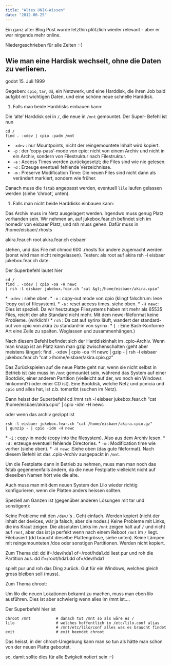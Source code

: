 ```yaml
---
title: "Altes UNIX-Wissen"
date: "2012-06-25"
---
```


Ein ganz alter Blog Post wurde letzthin plötzlich wieder relevant - aber er war nirgends mehr online.

Niedergeschrieben für alle Zeiten :-)

## Wie man eine Hardisk wechselt, ohne die Daten zu verlieren.

godot 15. Juli 1999

Gegeben: `cpio`, `tar`, `dd`, ein Netzwerk, und eine Harddisk, die ihren Job bald aufgibt mit wichtigen Daten, und eine schöne neue schnelle Harddisk.

1. Falls man beide Harddisks einbauen kann:

Die ‘alte’ Harddisk sei in `/`, die neue in `/mnt` gemountet. Der Super- Befehl ist nun

```
cd /
find . -xdev | cpio -padm /mnt

```

- `-xdev` : nur Mountpoints, nicht der reingemountete Inhalt wird kopiert.
- `-p` : der ‘copy-pass’-mode von cpio: nicht von einem Archiv und nicht in ein Archiv, sondern von Filestruktur nach Filestruktur.
- `-a` : Access Times werden zurückgesetzt; die Files sind wie nie gelesen.
- `-d` : Erzeuge eventuell fehlende Verzeichnisse.
- `-m` : Preserve Modification Time: Die neuen Files sind nicht dann als verändert markiert, sondern wie früher.

Danach muss die `fstab` angepasst werden, eventuell `lilo` laufen gelassen werden (siehe ‘chroot’, unten).

1. Falls man nicht beide Harddisks einbauen kann:

Das Archiv muss im Netz ausgelagert werden. Irgendwo muss genug Platz vorhanden sein. Wir nehmen an, auf jukebox.fear.ch befindet sich im homedir von eisbaer Platz, und rsh muss gehen. Dafür muss in /home/eisbaer/.rhosts

akira.fear.ch root akira.fear.ch eisbaer

stehen, und das File mit chmod 600 .rhosts für andere zugemacht werden (sonst wird man nicht reingelassen). Testen: als root auf akira rsh -l eisbaer jukebox.fear.ch date.

Der Superbefehl lautet hier

```
cd /
find . -xdev | cpio -oa -H newc 
| rsh -l eisbaer jukebox.fear.ch "cat &gt;/home/eisbaer/akira.cpio"

```

\* `-xdev` : siehe oben. \* `-o` : copy-out mode von cpio (klingt falschrum: lese ‘copy out of filesystem). \* `-a` : reset access times. siehe oben. \* `-H newc`: Dies ist speziell. Da wir heutzutage Filesystems haben mit mehr als 65535 Files, reicht der alte Standard nicht mehr. Mit dem newc-fileformat keine Probleme. (wirklich!) \* `rsh` : Da cat auf syrinx läuft, wandert der standard-out von cpio von akira zu standard-in von syrinx. \* (  : Eine Bash-Konforme Art eine Zeile zu spalten. Weglassen und zusammenhängen.)

Nach diesem Befehl befindet sich der Harddiskinhalt im .cpio-Archiv. Wenn man knapp ist an Platz kann man gzip zwischenschalten (geht aber meistens länger): find . -xdev | cpio -oa -H newc | gzip - | rsh -l eisbaer jukebox.fear.ch “cat >/home/eisbaer/akira.cpio.gz”

Das Zurückspielen auf die neue Platte geht nur, wenn sie nicht selbst in Betrieb ist (sie muss im `/mnt` gemountet sein, während das System auf einer Bootdisk, einer anderen Partition (vielleicht auf der, wo noch ein Windows hinkommt?) oder einer CD ist). Eine Bootdisk, welche Netz und pcmcia und `cpio` und alles hat, ist z.b. tomsrtbt (suchen im Netz).

Dann heisst der Superbefehl cd /mnt rsh -l eisbaer jukebox.fear.ch “cat /home/eisbaer/akira.cpio” | cpio -idm -H newc

oder wenn das archiv gezippt ist

```
rsh -l eisbaer jukebox.fear.ch "cat /home/eisbaer/akira.cpio.gz" 
| gunzip - | cpio -idm -H newc

```

\* `-i` : copy-in mode (copy into the filesystem). Also aus dem Archiv lesen. \* `-d` : erzeuge eventuell fehlende Directories. \* `-m` : Modification time wie vorher (siehe oben). \* `-H newc` :Siehe oben (das gute fileformat). Nach diesem Befehl ist das .cpio-Archiv ausgepackt in `/mnt`.

Um die Festplatte dann in Betrieb zu nehmen, muss man man noch das fstab gegenenenfalls ändern, da die neue Festplatte vielleicht nicht auf dieselben Namen hört wie die alte.

Auch muss man mit dem neuen System den Lilo wieder richtig konfigurieren, wenn die Platten anders heissen sollten.

Speziell am Ganzen ist (gegenüber anderen Lösungen mit tar und sonstigem):

Keine Probleme mit den `/dev/`'s . Geht einfach. Werden kopiert (nicht der inhalt der devices, wär ja falsch, aber die nodes.) Keine Probleme mit Links, die ins Kraut zeigen. Die absoluten Links im `/mnt` zeigen halt auf `/` und nicht auf `/mnt`, aber das ist ja perfekt wenn nach einem Reboot `/mnt` im `/` liegt. Filebasiert (dd braucht dieselbe Plattengrösse, siehe unten). Keine Lämpen mit reingemounteten /dos oder sonstigen Partitionen. Werden nicht kopiert.

Zum Thema dd: dd if=/dev/hda1 of=/root/hda1.dd liest pur und roh die Partition aus. dd if=/root/hda1.dd of=/dev/hda1

spielt pur und roh das Ding zurück. Gut für ein Windows, welches gleich gross bleiben soll (muss).

Zum Thema chroot:

Um lilo die neuen Lokationen bekannt zu machen, muss man eben lilo ausführen. Dies ist aber schwierig wenn alles im /mnt ist….

Der Superbefehl hier ist

```
chroot /mnt           # danach tut /mnt so als wäre es /
lilo                  # welches hoffentlich in /etc/lilo.conf alias
                      # /mnt/etc/lilo/conf alles was es braucht findet
exit                  # exit beendet chroot

```

Das heisst, in der chroot-Umgebung kann man so tun als hätte man schon von der neuen Platte gebootet.

so, damit sollte dies für alle Ewigkeit notiert sein :-)
